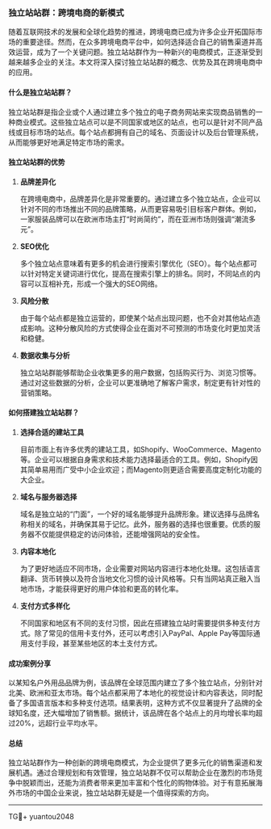 ### 独立站站群：跨境电商的新模式

随着互联网技术的发展和全球化趋势的推进，跨境电商已成为许多企业开拓国际市场的重要途径。然而，在众多跨境电商平台中，如何选择适合自己的销售渠道并高效运营，成为了一个关键问题。独立站站群作为一种新兴的电商模式，正逐渐受到越来越多企业的关注。本文将深入探讨独立站站群的概念、优势及其在跨境电商中的应用。

#### 什么是独立站站群？

独立站站群是指企业或个人通过建立多个独立的电子商务网站来实现商品销售的一种商业模式。这些独立站点可以是不同国家或地区的站点，也可以是针对不同产品线或目标市场的站点。每个站点都拥有自己的域名、页面设计以及后台管理系统，从而能够更好地满足特定市场的需求。

#### 独立站站群的优势

1. **品牌差异化**

   在跨境电商中，品牌差异化是非常重要的。通过建立多个独立站点，企业可以针对不同的市场推出不同的品牌策略，从而更容易吸引目标客户群体。例如，一家服装品牌可以在欧洲市场主打“时尚简约”，而在亚洲市场则强调“潮流多元”。

2. **SEO优化**

   多个独立站点意味着有更多的机会进行搜索引擎优化（SEO）。每个站点都可以针对特定关键词进行优化，提高在搜索引擎上的排名。同时，不同站点的内容可以互相补充，形成一个强大的SEO网络。

3. **风险分散**

   由于每个站点都是独立运营的，即使某个站点出现问题，也不会对其他站点造成影响。这种分散风险的方式使得企业在面对不可预测的市场变化时更加灵活和稳健。

4. **数据收集与分析**

   独立站站群能够帮助企业收集更多的用户数据，包括购买行为、浏览习惯等。通过对这些数据的分析，企业可以更准确地了解客户需求，制定更有针对性的营销策略。

#### 如何搭建独立站站群？

1. **选择合适的建站工具**

   目前市面上有许多优秀的建站工具，如Shopify、WooCommerce、Magento等。企业可以根据自身需求和技术能力选择最适合的工具。例如，Shopify因其简单易用而广受中小企业欢迎；而Magento则更适合需要高度定制化功能的大企业。

2. **域名与服务器选择**

   域名是独立站的“门面”，一个好的域名能够提升品牌形象。建议选择与品牌名称相关的域名，并确保其易于记忆。此外，服务器的选择也很重要。优质的服务器不仅能提供稳定的访问体验，还能增强网站的安全性。

3. **内容本地化**

   为了更好地适应不同市场，企业需要对网站内容进行本地化处理。这包括语言翻译、货币转换以及符合当地文化习惯的设计风格等。只有当网站真正融入当地市场，才能获得更好的用户体验和更高的转化率。

4. **支付方式多样化**

   不同国家和地区有不同的支付习惯，因此在搭建独立站时需要提供多种支付方式。除了常见的信用卡支付外，还可以考虑引入PayPal、Apple Pay等国际通用支付手段，甚至某些地区的本土支付方式。

#### 成功案例分享

以某知名户外用品品牌为例，该品牌在全球范围内建立了多个独立站点，分别针对北美、欧洲和亚太市场。每个站点都采用了本地化的视觉设计和内容表达，同时配备了多国语言版本和多种支付选项。结果表明，这种方式不仅显著提升了品牌的全球知名度，还大幅增加了销售额。据统计，该品牌在各个站点上的月均增长率均超过20%，远超行业平均水平。

#### 总结

独立站站群作为一种创新的跨境电商模式，为企业提供了更多元化的销售渠道和发展机遇。通过合理规划和有效管理，独立站站群不仅可以帮助企业在激烈的市场竞争中脱颖而出，还能为消费者带来更加丰富和个性化的购物体验。对于有意拓展海外市场的中国企业来说，独立站站群无疑是一个值得探索的方向。

---

TG💪+ yuantou2048